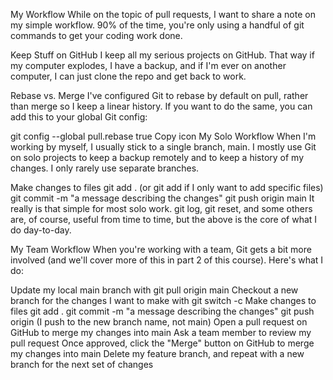 My Workflow
While on the topic of pull requests, I want to share a note on my simple workflow. 90% of the time, you're only using a handful of git commands to get your coding work done.

Keep Stuff on GitHub
I keep all my serious projects on GitHub. That way if my computer explodes, I have a backup, and if I'm ever on another computer, I can just clone the repo and get back to work.

Rebase vs. Merge
I've configured Git to rebase by default on pull, rather than merge so I keep a linear history. If you want to do the same, you can add this to your global Git config:

git config --global pull.rebase true
Copy icon
My Solo Workflow
When I'm working by myself, I usually stick to a single branch, main. I mostly use Git on solo projects to keep a backup remotely and to keep a history of my changes. I only rarely use separate branches.

Make changes to files
git add . (or git add <files> if I only want to add specific files)
git commit -m "a message describing the changes"
git push origin main
It really is that simple for most solo work. git log, git reset, and some others are, of course, useful from time to time, but the above is the core of what I do day-to-day.

My Team Workflow
When you're working with a team, Git gets a bit more involved (and we'll cover more of this in part 2 of this course). Here's what I do:

Update my local main branch with git pull origin main
Checkout a new branch for the changes I want to make with git switch -c <branchname>
Make changes to files
git add .
git commit -m "a message describing the changes"
git push origin <branchname> (I push to the new branch name, not main)
Open a pull request on GitHub to merge my changes into main
Ask a team member to review my pull request
Once approved, click the "Merge" button on GitHub to merge my changes into main
Delete my feature branch, and repeat with a new branch for the next set of changes
